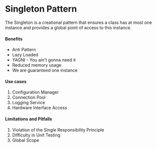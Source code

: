 # Singleton Pattern

The Singleton is a creational pattern that ensures a class has at most one instance and provides a global point of access to this instance.

#### Benefits

- Anti Pattern
- Lazy Loaded
- YAGNI - You ain't gonna need it
- Reduced memory usage
- We are guaranteed one instance

#### Use cases

1. Configuration Manager
2. Connection Pool
3. Logging Service
4. Hardware Interface Access

#### Limitations and Pitfalls

1. Violation of the Single Responsibility Principle
2. Difficulty in Unit Testing
3. Global Scope

